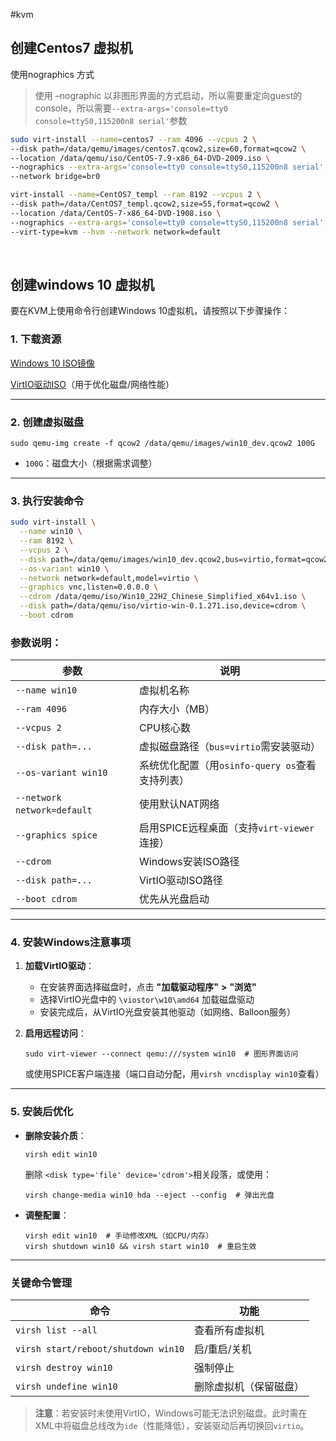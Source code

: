 #kvm

## 创建Centos7 虚拟机

使用nographics 方式

> 使用 –nographic 以非图形界面的方式启动，所以需要重定向guest的console，所以需要`--extra-args='console=tty0 console=ttyS0,115200n8 serial'`​参数

```bash
sudo virt-install --name=centos7 --ram 4096 --vcpus 2 \
--disk path=/data/qemu/images/centos7.qcow2,size=60,format=qcow2 \
--location /data/qemu/iso/CentOS-7.9-x86_64-DVD-2009.iso \
--nographics --extra-args='console=tty0 console=ttyS0,115200n8 serial'  \
--network bridge=br0
```

```bash
virt-install --name=CentOS7_templ --ram 8192 --vcpus 2 \
--disk path=/data/CentOS7_templ.qcow2,size=55,format=qcow2 \
--location /data/CentOS-7-x86_64-DVD-1908.iso \
--nographics --extra-args='console=tty0 console=ttyS0,115200n8 serial' \
--virt-type=kvm --hvm --network network=default
```

‍

## 创建windows 10 虚拟机

要在KVM上使用命令行创建Windows 10虚拟机，请按照以下步骤操作：

### 1. **下载资源**

[Windows 10 ISO镜像](https://www.microsoft.com/software-download/windows10)

[VirtIO驱动ISO](https://fedorapeople.org/groups/virt/virtio-win/direct-downloads/stable-virtio/virtio-win.iso)（用于优化磁盘/网络性能）

---

### 2. **创建虚拟磁盘**

```
sudo qemu-img create -f qcow2 /data/qemu/images/win10_dev.qcow2 100G
```

- ​`100G`​：磁盘大小（根据需求调整）

---

### 3. **执行安装命令**

```bash
sudo virt-install \
  --name win10 \
  --ram 8192 \
  --vcpus 2 \
  --disk path=/data/qemu/images/win10_dev.qcow2,bus=virtio,format=qcow2 \
  --os-variant win10 \
  --network network=default,model=virtio \
  --graphics vnc,listen=0.0.0.0 \
  --cdrom /data/qemu/iso/Win10_22H2_Chinese_Simplified_x64v1.iso \
  --disk path=/data/qemu/iso/virtio-win-0.1.271.iso,device=cdrom \
  --boot cdrom
```

### 参数说明：

|参数|说明|
| ------| ----------------------------------|
|​`--name win10`​|虚拟机名称|
|​`--ram 4096`​|内存大小（MB）|
|​`--vcpus 2`​|CPU核心数|
|​`--disk path=...`​|虚拟磁盘路径（`bus=virtio`​需安装驱动）|
|​`--os-variant win10`​|系统优化配置（用`osinfo-query os`​查看支持列表）|
|​`--network network=default`​|使用默认NAT网络|
|​`--graphics spice`​|启用SPICE远程桌面（支持`virt-viewer`​连接）|
|​`--cdrom`​|Windows安装ISO路径|
|​`--disk path=...`​|VirtIO驱动ISO路径|
|​`--boot cdrom`​|优先从光盘启动|

---

### 4. **安装Windows注意事项**

1. **加载VirtIO驱动**：

    - 在安装界面选择磁盘时，点击  **"加载驱动程序"**   **&gt;**   **"浏览"**
    - 选择VirtIO光盘中的 `\viostor\w10\amd64`​ 加载磁盘驱动
    - 安装完成后，从VirtIO光盘安装其他驱动（如网络、Balloon服务）
2. **启用远程访问**：

    ```
    sudo virt-viewer --connect qemu:///system win10  # 图形界面访问
    ```

    或使用SPICE客户端连接（端口自动分配，用`virsh vncdisplay win10`​查看）

---

### 5. **安装后优化**

- **删除安装介质**：

  ```
  virsh edit win10
  ```

  删除 `<disk type='file' device='cdrom'>`​ 相关段落，或使用：

  ```
  virsh change-media win10 hda --eject --config  # 弹出光盘
  ```
- **调整配置**：

  ```
  virsh edit win10  # 手动修改XML（如CPU/内存）
  virsh shutdown win10 && virsh start win10  # 重启生效
  ```

---

### 关键命令管理

|命令|功能|
| ------| ------------------------|
|​`virsh list --all`​|查看所有虚拟机|
|​`virsh start/reboot/shutdown win10`​|启/重启/关机|
|​`virsh destroy win10`​|强制停止|
|​`virsh undefine win10`​|删除虚拟机（保留磁盘）|

> **注意**：若安装时未使用VirtIO，Windows可能无法识别磁盘。此时需在XML中将磁盘总线改为`ide`​（性能降低），安装驱动后再切换回`virtio`​。

‍

